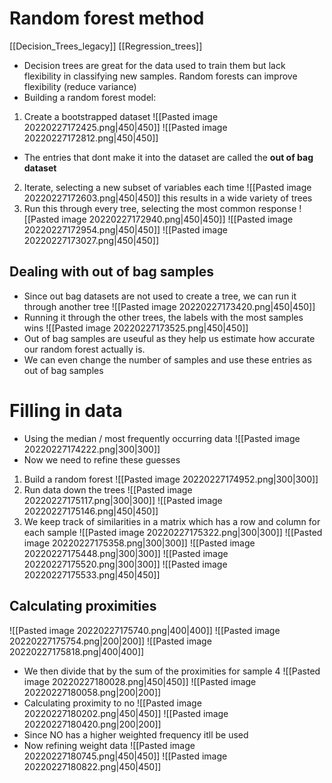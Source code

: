 # Random forest method
[[Decision_Trees_legacy]]  [[Regression_trees]]
- Decision trees are great for the data used to train them but lack flexibility in classifying new samples. Random forests can improve flexibility (reduce variance)
- Building a random forest model:
1. Create a bootstrapped dataset
![[Pasted image 20220227172425.png|450|450]]
![[Pasted image 20220227172812.png|450|450]]
- The entries that dont make it into the dataset are called the **out of bag dataset**
2. Iterate, selecting a new subset of variables each time
![[Pasted image 20220227172603.png|450|450]]
this results in a wide variety of trees
3. Run this through every tree, selecting the most common response
![[Pasted image 20220227172940.png|450|450]]
![[Pasted image 20220227172954.png|450|450]]
![[Pasted image 20220227173027.png|450|450]]

## Dealing with out of bag samples
- Since out bag datasets are not used to create a tree, we can run it through another tree
![[Pasted image 20220227173420.png|450|450]]
- Running it through the other trees, the labels with the most samples wins
![[Pasted image 20220227173525.png|450|450]]
- Out of bag samples are useuful as they help us estimate how accurate our random forest actually is.	
- We can even change the number of samples and use these entries as out of bag samples

# Filling in data
- Using the median / most frequently occurring data
![[Pasted image 20220227174222.png|300|300]]
- Now we need to refine these guesses
1. Build a random forest
![[Pasted image 20220227174952.png|300|300]]
2. Run data down the trees
![[Pasted image 20220227175117.png|300|300]]
![[Pasted image 20220227175146.png|450|450]]
3. We keep track of similarities in a matrix which has a row and column for each sample
![[Pasted image 20220227175322.png|300|300]]
![[Pasted image 20220227175358.png|300|300]]
![[Pasted image 20220227175448.png|300|300]]
![[Pasted image 20220227175520.png|300|300]]
![[Pasted image 20220227175533.png|450|450]]

## Calculating proximities
![[Pasted image 20220227175740.png|400|400]]
![[Pasted image 20220227175754.png|200|200]]
![[Pasted image 20220227175818.png|400|400]]
- We then divide that by the sum of the proximities for sample 4
![[Pasted image 20220227180028.png|450|450]]
![[Pasted image 20220227180058.png|200|200]]
- Calculating proximity to no
![[Pasted image 20220227180202.png|450|450]]
![[Pasted image 20220227180420.png|200|200]]
- Since NO has a higher weighted frequency itll be used
- Now refining weight data
![[Pasted image 20220227180745.png|450|450]]
![[Pasted image 20220227180822.png|450|450]]
